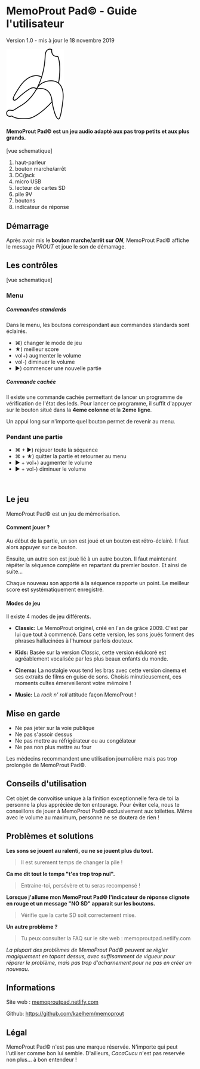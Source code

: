 

# MemoProut Pad© - Guide l'utilisateur

Version 1.0 - mis à jour le 18 novembre 2019







![](./logo.png)





#### MemoProut Pad© est un jeu audio adapté aux pas trop petits et aux plus grands.



[vue schematique]

1. haut-parleur
2. bouton marche/arrêt
3. DC/jack
4. micro USB
5. lecteur de cartes SD
6. pile 9V
7. boutons
8. indicateur de réponse









## Démarrage

Après avoir mis le **bouton marche/arrêt sur _ON_**, MemoProut Pad© affiche le message _PROUT_ et joue le son de démarrage.







## Les contrôles

[vue schematique]

### Menu

##### Commandes standards

Dans le menu, les boutons correspondant aux commandes standards sont éclairés.

+ ⌘) changer le mode de jeu
+ ★) meilleur score
+ vol+) augmenter le volume
+ vol-) diminuer le volume
+ ▶) commencer une nouvelle partie

##### Commande cachée

Il existe une commande cachée permettant de lancer un programme de vérification de l'état des leds. Pour lancer ce programme, il suffit d'appuyer sur le bouton situé dans la **4eme colonne** et la **2eme ligne**.

Un appui long sur n'importe quel bouton permet de revenir au menu.

### Pendant une partie

+ ⌘ + ▶) rejouer toute la séquence
+ ⌘ + ★) quitter la partie et retourner au menu
+ ▶ + vol+) augmenter le volume
+ ▶ + vol-) diminuer le volume





​	

## Le jeu

MemoProut Pad© est un jeu de mémorisation.



#### Comment jouer ?

Au début de la partie, un son est joué et un bouton est rétro-éclairé. Il faut alors appuyer sur ce bouton.

Ensuite, un autre son est joué lié à un autre bouton. Il faut maintenant répéter la séquence complète en repartant du premier bouton. Et ainsi de suite...

Chaque nouveau son apporté à la séquence rapporte un point. Le meilleur score est systématiquement enregistré.



#### Modes de jeu

Il existe 4 modes de jeu différents. 

* **Classic:** Le MemoProut originel, créé en l'an de grâce 2009. C'est par lui que tout à commencé. Dans cette version, les sons joués forment des phrases hallucinées à l'humour parfois douteux.

* **Kids:** Basée sur la version _Classic_, cette version édulcoré est agréablement vocalisée par les plus beaux enfants du monde.

* **Cinema:** La nostalgie vous tend les bras avec cette version cinema et ses extraits de films en guise de sons. Choisis minutieusement, ces moments cultes émerveilleront votre mémoire !

* **Music:** La _rock n' roll_ attitude façon MemoProut !







## Mise en garde

- Ne pas jeter sur la voie publique
- Ne pas s'assoir dessus
- Ne pas mettre au réfrigérateur ou au congélateur
- Ne pas non plus mettre au four

Les médecins recommandent une utilisation journalière mais pas trop prolongée de MemoProut Pad©. 







## Conseils d'utilisation

Cet objet de convoitise unique à la finition exceptionnelle fera de toi la personne la plus appréciée de ton entourage. Pour éviter cela, nous te conseillons de jouer à  MemoProut Pad© exclusivement aux toilettes. Même avec le volume au maximum, personne ne se doutera de rien !







## Problèmes et solutions

**Les sons se jouent au ralenti, ou ne se jouent plus du tout.**

> Il est surement temps de changer la pile !

**Ca me dit tout le temps "t'es trop trop nul".**

> Entraine-toi, persévère et tu seras recompensé !

**Lorsque j'allume mon MemoProut Pad© l'indicateur de réponse clignote en rouge et un message "NO SD" apparait sur les boutons.**

> Vérifie que la carte SD soit correctement mise.

**Un autre problème ?**

> Tu peux consulter la FAQ sur le site web : memoproutpad.netlify.com



_La plupart des problèmes de MemoProut Pad© peuvent se règler magiquement en tapant dessus, avec suffisamment de vigueur pour réparer le problème, mais pas trop d'acharnement pour ne pas en créer un nouveau._







## Informations

Site web : [memoproutpad.netlify.com](https://memoproutpad.netlify.com)

Github: https://github.com/kaelhem/memoprout







## Légal

MemoProut Pad© n'est pas une marque réservée. N'importe qui peut l'utiliser comme bon lui semble. D'ailleurs, *CacaCucu* n'est pas reservée non plus... à bon entendeur !
